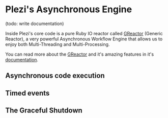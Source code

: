 # Plezi's Asynchronous Engine

(todo: write documentation)

Inside Plezi's core code is a pure Ruby IO reactor called [GReactor](https://github.com/boazsegev/GReactor) (Generic Reactor), a very powerful Asynchronous Workflow Engine that allows us to enjoy both Multi-Threading and Multi-Processing.

You can read more about the [GReactor](https://github.com/boazsegev/GReactor) and it's amazing features in it's [documentation](http://www.rubydoc.info/github/boazsegev/GReactor/master).

## Asynchronous code execution


## Timed events

## The Graceful Shutdown

